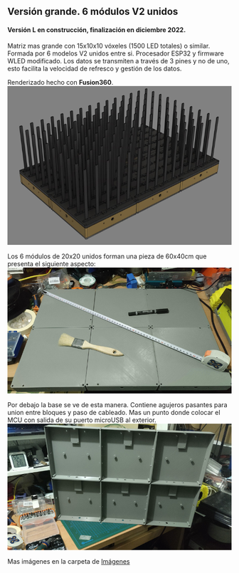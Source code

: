 ## Versión grande. 6 módulos V2 unidos


#### **Versión L** en construcción, finalización en diciembre 2022. 
 
Matriz mas grande con 15x10x10 vóxeles (1500 LED totales) o similar. Formada por 6 modelos V2 unidos entre si. Procesador ESP32 y firmware WLED modificado. Los datos se transmiten a través de 3 pines y no de uno, esto facilita la velocidad de refresco y gestión de los datos.

Renderizado hecho con **Fusion360**.
![Vista renderizada](Imagenes/TopotronL1.png)

Los 6 módulos de 20x20 unidos forman una pieza de 60x40cm que presenta el siguiente aspecto:
![Base 60x40](Imagenes/Basedimensiones60x40.png)

Por debajo la base se ve de esta manera. Contiene agujeros pasantes para union entre bloques y paso de cableado. Mas un punto donde colocar el MCU con salida de su puerto microUSB al exterior.
![Vista inferior](Imagenes/Basevistainferior.png)

Mas imágenes en la carpeta de [Imágenes](/Imagenes)
